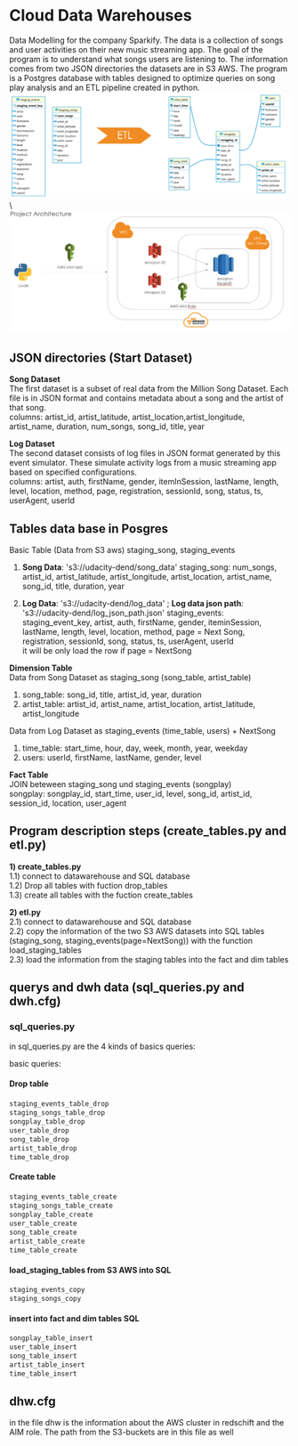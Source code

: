 # Cloud Data Warehouses
Data Modelling for the company Sparkify. The data is a collection of songs and user activities on their new music streaming app. The goal of the program is to understand what songs users are listening to. The information comes from two JSON directories the datasets are in S3 AWS. The program is a Postgres database with tables designed to optimize queries on song play analysis and an ETL pipeline created in python.
![focus](imagines_DWH/ETL.png)\\
![focus](imagines_DWH/Project_Architecture_DWH.png)


## JSON directories (Start Dataset)
**Song Dataset**\
The first dataset is a subset of real data from the Million Song Dataset. Each file is in JSON format and contains metadata about a song and the artist of that song.\
columns: artist_id, artist_latitude, artist_location,artist_longitude, artist_name, duration, num_songs, song_id, title, year

**Log Dataset**\
The second dataset consists of log files in JSON format generated by this event simulator. These simulate activity logs from a music streaming app based on specified configurations.\
columns: artist, auth, firstName, gender, itemInSession, lastName, length, level, location, method, page, registration, sessionId, song, status, ts, userAgent, userId

## Tables data base in Posgres
Basic Table (Data from S3 aws) staging_song, staging_events
1) **Song Data**:   's3://udacity-dend/song_data\'
   staging_song: num_songs, artist_id, artist_latitude, artist_longitude, artist_location, artist_name, song_id, title, duration, year

2) **Log Data**:    's3://udacity-dend/log_data' ; **Log data json path**: 's3://udacity-dend/log_json_path.json\'
   staging_events: staging_event_key, artist, auth, firstName, gender, iteminSession, lastName, length, level, location, method, page =   Next Song,    registration, sessionId, song, status, ts, userAgent, userId\
it will be only load the row if page = NextSong

**Dimension Table**\
Data from Song Dataset as staging_song (song_table, artist_table)
1) song_table: song_id, title, artist_id, year, duration
2) artist_table: artist_id, artist_name, artist_location, artist_latitude, artist_longitude

Data from Log Dataset as staging_events (time_table, users) + NextSong
1) time_table: start_time, hour, day, week, month, year, weekday
2) users: userId, firstName, lastName, gender, level

**Fact Table**\
JOIN beteween staging_song und staging_events (songplay)\
songplay:  songplay_id, start_time, user_id, level, song_id, artist_id, session_id, location, user_agent

## Program description steps (create_tables.py and etl.py)
**1) create_tables.py**\
    1.1) connect to datawarehouse and SQL database\
    1.2) Drop all tables with fuction drop_tables\
    1.3) create all tables with the fuction create_tables

**2) etl.py**\
    2.1) connect to datawarehouse and SQL database\
    2.2) copy the information of the two S3 AWS datasets into SQL tables (staging_song, staging_events(page=NextSong)) with the function load_staging_tables\
    2.3) load the information from the staging tables into the fact and dim tables

## querys and dwh data (sql_queries.py and dwh.cfg)
### sql_queries.py
in sql_queries.py are the 4 kinds of basics queries: 

basic queries:
#### Drop table
    staging_events_table_drop
    staging_songs_table_drop
    songplay_table_drop
    user_table_drop
    song_table_drop
    artist_table_drop
    time_table_drop
#### Create table
    staging_events_table_create
    staging_songs_table_create
    songplay_table_create
    user_table_create
    song_table_create
    artist_table_create
    time_table_create
#### load_staging_tables from S3 AWS into SQL
    staging_events_copy
    staging_songs_copy 
#### insert into fact and dim tables SQL
    songplay_table_insert
    user_table_insert
    song_table_insert
    artist_table_insert
    time_table_insert

## dhw.cfg
in the file dhw is the information about the AWS cluster in redschift and the AIM role. The path from the S3-buckets are in this file as well
